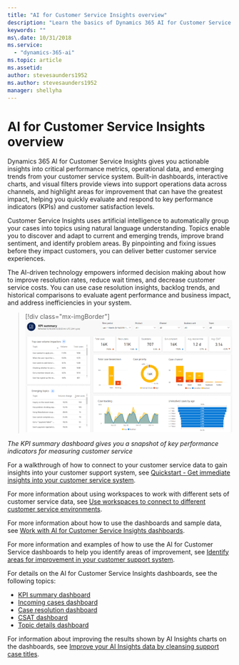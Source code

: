 ```yaml
---
title: "AI for Customer Service Insights overview"
description: "Learn the basics of Dynamics 365 AI for Customer Service Insights."
keywords: ""
ms\.date: 10/31/2018
ms.service:
  - "dynamics-365-ai"
ms.topic: article
ms.assetid: 
author: stevesaunders1952
ms.author: stevesaunders1952
manager: shellyha
---
```


# AI for Customer Service Insights overview

Dynamics 365 AI for Customer Service Insights gives you actionable insights into critical performance metrics, operational data, and emerging trends from your customer service system. Built-in dashboards, interactive charts, and visual filters provide views into support operations data across channels, and highlight areas for improvement that can have the greatest impact, helping you quickly evaluate and respond to key performance indicators (KPIs) and customer satisfaction levels.

Customer Service Insights uses artificial intelligence to automatically group your cases into topics using natural language understanding. Topics enable you to discover and adapt to current and emerging trends, improve brand sentiment, and identify problem areas. By pinpointing and fixing issues before they impact customers, you can deliver better customer service experiences.

The AI-driven technology empowers informed decision making about how to improve resolution rates, reduce wait times, and decrease customer service costs. You can use case resolution insights, backlog trends, and historical comparisons to evaluate agent performance and business impact, and address inefficiencies in your system.

> [!div class="mx-imgBorder"]
> ![KPI summary dashboard](media/ai-customer-service-insights.png "KPI summary dashboard")

*The KPI summary dashboard gives you a snapshot of key performance indicators for measuring customer service*

For a walkthrough of how to connect to your customer service data to gain insights into your customer support system, see [Quickstart - Get immediate insights into your customer service system](quickstart.md).

For more information about using workspaces to work with different sets of customer service data, see [Use workspaces to connect to different customer service environments](use-workspaces.md).

For more information about how to use the dashboards and sample data, see [Work with AI for Customer Service Insights dashboards](use-dashboard-sample-data.md).

For more information and examples of how to use the AI for Customer Service dashboards to help you identify areas of improvement, see [Identify areas for improvement in your customer support system](improve-system.md).

For details on the AI for Customer Service Insights dashboards, see the following topics:

* [KPI summary dashboard](dashboard-kpi-summary.md)
* [Incoming cases dashboard](dashboard-incoming-cases.md)
* [Case resolution dashboard](dashboard-case-resolutions.md)
* [CSAT dashboard](dashboard-CSAT.md)
* [Topic details dashboard](dashboard-topic-details.md)

For information about improving the results shown by AI Insights charts on the dashboards, see [Improve your AI Insights data by cleansing support case titles](settings.md).
